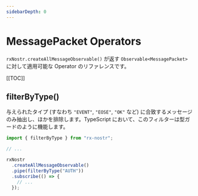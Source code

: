 ```yaml
---
sidebarDepth: 0
---
```


# MessagePacket Operators

`rxNostr.createAllMessageObservable()` が返す `Observable<MessagePacket>` に対して適用可能な Operator のリファレンスです。

[[TOC]]

## filterByType()

与えられたタイプ (すなわち `"EVENT"`, `"EOSE"`, `"OK"` など) に合致するメッセージのみ抽出し、ほかを排除します。TypeScript において、このフィルターは型ガードのように機能します。

```ts
import { filterByType } from "rx-nostr";

// ...

rxNostr
  .createAllMessageObservable()
  .pipe(filterByType("AUTH"))
  .subscribe(() => {
    // ...
  });
```

